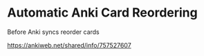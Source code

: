 # Automatic Anki Card Reordering
Before Anki syncs reorder cards

https://ankiweb.net/shared/info/757527607
